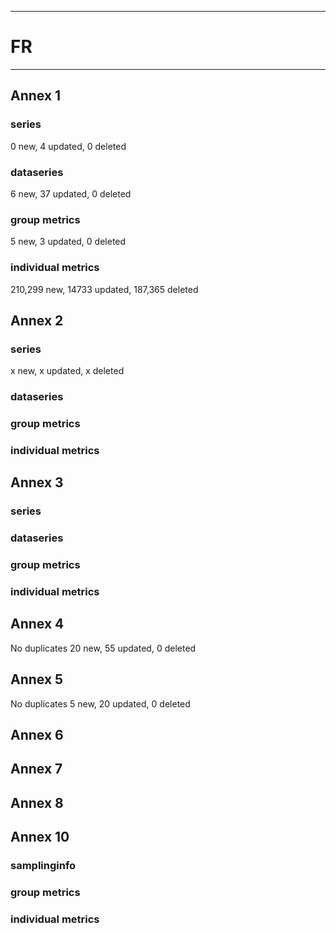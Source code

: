 -----------------------------------------------------------
# FR
-----------------------------------------------------------

## Annex 1

### series
0 new, 4 updated, 0 deleted

### dataseries
6 new, 37 updated, 0 deleted

### group metrics
5 new, 3 updated, 0 deleted

### individual metrics
210,299 new, 14733 updated, 187,365 deleted

## Annex 2

### series
x new, x updated, x deleted

### dataseries


### group metrics


### individual metrics



## Annex 3

### series

### dataseries


### group metrics


### individual metrics



## Annex 4

No duplicates
20 new, 55 updated, 0 deleted


## Annex 5

No duplicates
5 new, 20 updated, 0 deleted

## Annex 6



## Annex 7



## Annex 8



## Annex 10

### samplinginfo


### group metrics


### individual metrics

